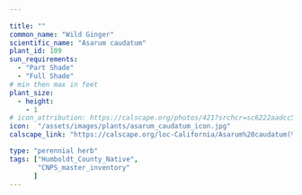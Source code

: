 ```yaml
---
 
title: ""
common_name: "Wild Ginger"
scientific_name: "Asarum caudatum"
plant_id: 109 
sun_requirements:
  - "Part Shade"
  - "Full Shade"
# min then max in feet
plant_size:
  - height: 
    - 1
# icon_attribution: https://calscape.org/photos/421?srchcr=sc6222aadcc5a07 
icon:  "/assets/images/plants/asarum_caudatum_icon.jpg"
calscape_link: "https://calscape.org/loc-California/Asarum%20caudatum(%20)"

type: "perennial herb"
tags: ["Humboldt_County_Native",
       "CNPS_master_inventory"
      ]
---
```

